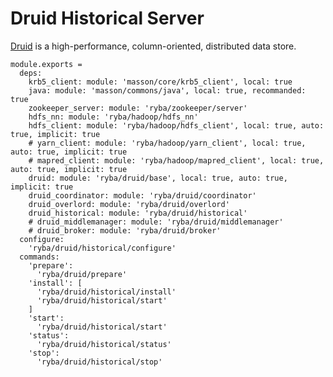 
# Druid Historical Server

[Druid](http://www.druid.io) is a high-performance, column-oriented, distributed 
data store.

    module.exports =
      deps:
        krb5_client: module: 'masson/core/krb5_client', local: true
        java: module: 'masson/commons/java', local: true, recommanded: true
        zookeeper_server: module: 'ryba/zookeeper/server'
        hdfs_nn: module: 'ryba/hadoop/hdfs_nn'
        hdfs_client: module: 'ryba/hadoop/hdfs_client', local: true, auto: true, implicit: true
        # yarn_client: module: 'ryba/hadoop/yarn_client', local: true, auto: true, implicit: true
        # mapred_client: module: 'ryba/hadoop/mapred_client', local: true, auto: true, implicit: true
        druid: module: 'ryba/druid/base', local: true, auto: true, implicit: true
        druid_coordinator: module: 'ryba/druid/coordinator'
        druid_overlord: module: 'ryba/druid/overlord'
        druid_historical: module: 'ryba/druid/historical'
        # druid_middlemanager: module: 'ryba/druid/middlemanager'
        # druid_broker: module: 'ryba/druid/broker'
      configure:
        'ryba/druid/historical/configure'
      commands:
        'prepare':
          'ryba/druid/prepare'
        'install': [
          'ryba/druid/historical/install'
          'ryba/druid/historical/start'
        ]
        'start':
          'ryba/druid/historical/start'
        'status':
          'ryba/druid/historical/status'
        'stop':
          'ryba/druid/historical/stop'
